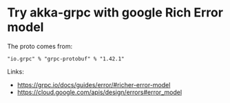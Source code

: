 # Try akka-grpc with google Rich Error model

The proto comes from:

```
"io.grpc" % "grpc-protobuf" % "1.42.1"
```



Links:
 - https://grpc.io/docs/guides/error/#richer-error-model
 - https://cloud.google.com/apis/design/errors#error_model